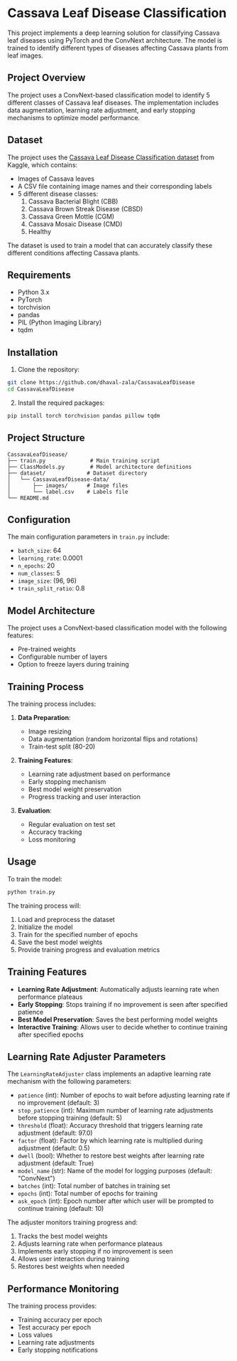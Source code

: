 # Cassava Leaf Disease Classification

This project implements a deep learning solution for classifying Cassava leaf diseases using PyTorch and the ConvNext architecture. The model is trained to identify different types of diseases affecting Cassava plants from leaf images.

## Project Overview

The project uses a ConvNext-based classification model to identify 5 different classes of Cassava leaf diseases. The implementation includes data augmentation, learning rate adjustment, and early stopping mechanisms to optimize model performance.

## Dataset

The project uses the [Cassava Leaf Disease Classification dataset](https://www.kaggle.com/competitions/cassava-leaf-disease-classification/data) from Kaggle, which contains:
- Images of Cassava leaves
- A CSV file containing image names and their corresponding labels
- 5 different disease classes:
  1. Cassava Bacterial Blight (CBB)
  2. Cassava Brown Streak Disease (CBSD)
  3. Cassava Green Mottle (CGM)
  4. Cassava Mosaic Disease (CMD)
  5. Healthy

The dataset is used to train a model that can accurately classify these different conditions affecting Cassava plants.

## Requirements

- Python 3.x
- PyTorch
- torchvision
- pandas
- PIL (Python Imaging Library)
- tqdm

## Installation

1. Clone the repository:
```bash
git clone https://github.com/dhaval-zala/CassavaLeafDisease
cd CassavaLeafDisease
```

2. Install the required packages:
```bash
pip install torch torchvision pandas pillow tqdm
```

## Project Structure

```
CassavaLeafDisease/
├── train.py              # Main training script
├── ClassModels.py        # Model architecture definitions
├── dataset/             # Dataset directory
│   └── CassavaLeafDisease-data/
│       ├── images/      # Image files
│       └── label.csv    # Labels file
└── README.md
```

## Configuration

The main configuration parameters in `train.py` include:

- `batch_size`: 64
- `learning_rate`: 0.0001
- `n_epochs`: 20
- `num_classes`: 5
- `image_size`: (96, 96)
- `train_split_ratio`: 0.8

## Model Architecture

The project uses a ConvNext-based classification model with the following features:
- Pre-trained weights
- Configurable number of layers
- Option to freeze layers during training

## Training Process

The training process includes:

1. **Data Preparation**:
   - Image resizing
   - Data augmentation (random horizontal flips and rotations)
   - Train-test split (80-20)

2. **Training Features**:
   - Learning rate adjustment based on performance
   - Early stopping mechanism
   - Best model weight preservation
   - Progress tracking and user interaction

3. **Evaluation**:
   - Regular evaluation on test set
   - Accuracy tracking
   - Loss monitoring

## Usage

To train the model:

```bash
python train.py
```

The training process will:
1. Load and preprocess the dataset
2. Initialize the model
3. Train for the specified number of epochs
4. Save the best model weights
5. Provide training progress and evaluation metrics

## Training Features

- **Learning Rate Adjustment**: Automatically adjusts learning rate when performance plateaus
- **Early Stopping**: Stops training if no improvement is seen after specified patience
- **Best Model Preservation**: Saves the best performing model weights
- **Interactive Training**: Allows user to decide whether to continue training after specified epochs

## Learning Rate Adjuster Parameters

The `LearningRateAdjuster` class implements an adaptive learning rate mechanism with the following parameters:

- `patience` (int): Number of epochs to wait before adjusting learning rate if no improvement (default: 3)
- `stop_patience` (int): Maximum number of learning rate adjustments before stopping training (default: 5)
- `threshold` (float): Accuracy threshold that triggers learning rate adjustment (default: 97.0)
- `factor` (float): Factor by which learning rate is multiplied during adjustment (default: 0.5)
- `dwell` (bool): Whether to restore best weights after learning rate adjustment (default: True)
- `model_name` (str): Name of the model for logging purposes (default: "ConvNext")
- `batches` (int): Total number of batches in training set
- `epochs` (int): Total number of epochs for training
- `ask_epoch` (int): Epoch number after which user will be prompted to continue training (default: 10)

The adjuster monitors training progress and:
1. Tracks the best model weights
2. Adjusts learning rate when performance plateaus
3. Implements early stopping if no improvement is seen
4. Allows user interaction during training
5. Restores best weights when needed

## Performance Monitoring

The training process provides:
- Training accuracy per epoch
- Test accuracy per epoch
- Loss values
- Learning rate adjustments
- Early stopping notifications
